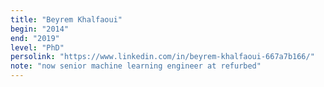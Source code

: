 ```yaml
---
title: "Beyrem Khalfaoui"
begin: "2014"
end: "2019"
level: "PhD"
persolink: "https://www.linkedin.com/in/beyrem-khalfaoui-667a7b166/"
note: "now senior machine learning engineer at refurbed"
---
```

